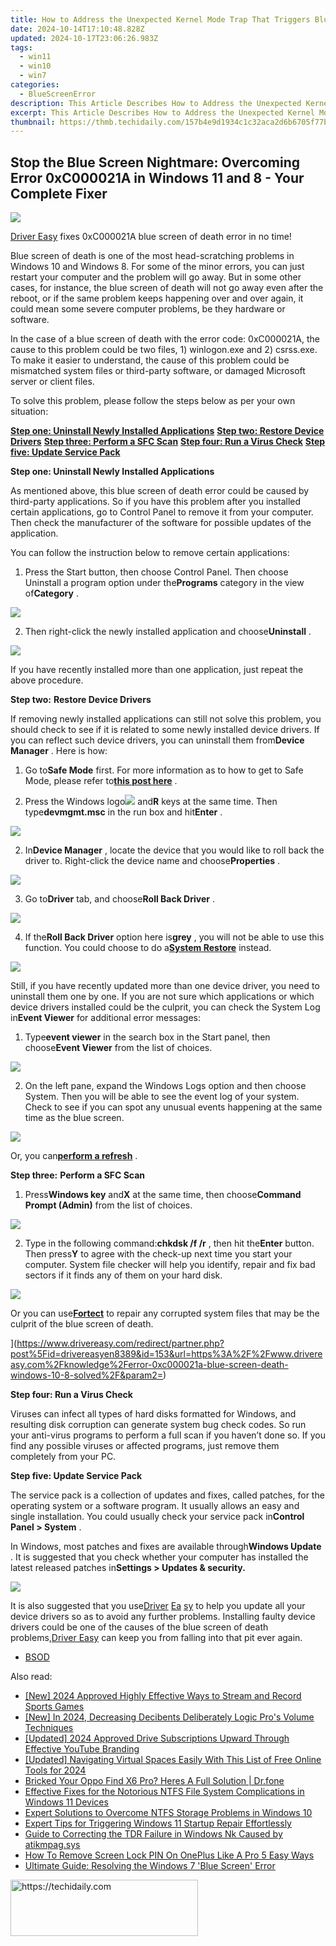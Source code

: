 ```yaml
---
title: How to Address the Unexpected Kernel Mode Trap That Triggers Blue Screen Errors in Windows 10 (Solved)
date: 2024-10-14T17:10:48.828Z
updated: 2024-10-17T23:06:26.983Z
tags:
  - win11
  - win10
  - win7
categories:
  - BlueScreenError
description: This Article Describes How to Address the Unexpected Kernel Mode Trap That Triggers Blue Screen Errors in Windows 10 (Solved)
excerpt: This Article Describes How to Address the Unexpected Kernel Mode Trap That Triggers Blue Screen Errors in Windows 10 (Solved)
thumbnail: https://thmb.techidaily.com/157b4e9d1934c1c32aca2d6b6705f77b73d99232e75edfde8c6b1f3606739a33.jpg
---
```


## Stop the Blue Screen Nightmare: Overcoming Error 0xC000021A in Windows 11 and 8 - Your Complete Fixer

![](https://images.drivereasy.com/wp-content/uploads/2016/12/img_585395abcc09a-600x326.png)

[Driver Easy](https://tools.techidaily.com/drivereasy/download/) fixes 0xC000021A blue screen of death error in no time!

 Blue screen of death is one of the most head-scratching problems in Windows 10 and Windows 8\. For some of the minor errors, you can just restart your computer and the problem will go away. But in some other cases, for instance, the blue screen of death will not go away even after the reboot, or if the same problem keeps happening over and over again, it could mean some severe computer problems, be they hardware or software.

 In the case of a blue screen of death with the error code: 0xC000021A, the cause to this problem could be two files, 1) winlogon.exe and 2) csrss.exe. To make it easier to understand, the cause of this problem could be mismatched system files or third-party software, or damaged Microsoft server or client files.

 To solve this problem, please follow the steps below as per your own situation:

[**Step one: Uninstall Newly Installed Applications**](https://tools.techidaily.com/drivereasy/download/)
[**Step two: Restore Device Drivers**](https://tools.techidaily.com/drivereasy/download/)
[**Step three: Perform a SFC Scan**](https://tools.techidaily.com/drivereasy/download/)
[**Step four: Run a Virus Check**](https://tools.techidaily.com/drivereasy/download/)
[**Step five: Update Service Pack**](https://tools.techidaily.com/drivereasy/download/)

 **Step one: Uninstall Newly Installed Applications**

 As mentioned above, this blue screen of death error could be caused by third-party applications. So if you have this problem after you installed certain applications, go to Control Panel to remove it from your computer. Then check the manufacturer of the software for possible updates of the application.

You can follow the instruction below to remove certain applications:

 1) Press the Start button, then choose Control Panel. Then choose Uninstall a program option under the**Programs** category in the view of**Category** .

![](https://images.drivereasy.com/wp-content/uploads/2016/12/img_5853a6fc3b5aa-600x349.jpg)

 2) Then right-click the newly installed application and choose**Uninstall** .

![](https://images.drivereasy.com/wp-content/uploads/2016/12/img_5853a73679e06.png)

 If you have recently installed more than one application, just repeat the above procedure.

 **Step two:** **Restore Device Drivers**

 If removing newly installed applications can still not solve this problem, you should check to see if it is related to some newly installed device drivers. If you can reflect such device drivers, you can uninstall them from**Device Manager** . Here is how:

 1) Go to**Safe Mode** first. For more information as to how to get to Safe Mode, please refer to[**this post here**](https://tools.techidaily.com/drivereasy/download/) .

 2) Press the Windows logo![](https://images.drivereasy.com/wp-content/uploads/2016/10/img_5816bda07f0c7.png) and**R** keys at the same time. Then type**devmgmt.msc** in the run box and hit**Enter** .

![](https://images.drivereasy.com/wp-content/uploads/2016/10/devmgmt-msc.png)

 2) In**Device Manager** , locate the device that you would like to roll back the driver to. Right-click the device name and choose**Properties** .

![](https://images.drivereasy.com/wp-content/uploads/2016/10/img_5816bdbabd864.jpg)

 3) Go to**Driver** tab, and choose**Roll Back Driver** .

![](https://images.drivereasy.com/wp-content/uploads/2016/10/roll-back-driver.jpg)

 4) If the**Roll Back Driver** option here is**grey** , you will not be able to use this function. You could choose to do a[**System Restore**](https://tools.techidaily.com/drivereasy/download/) instead.

![](https://images.drivereasy.com/wp-content/uploads/2016/10/system-restore.jpg)

 Still, if you have recently updated more than one device driver, you need to uninstall them one by one. If you are not sure which applications or which device drivers installed could be the culprit, you can check the System Log in**Event Viewer** for additional error messages:

 1) Type**event viewer** in the search box in the Start panel, then choose**Event Viewer** from the list of choices.

![](https://images.drivereasy.com/wp-content/uploads/2016/12/img_5853b1f4d3bf9.jpg)

 2) On the left pane, expand the Windows Logs option and then choose System. Then you will be able to see the event log of your system. Check to see if you can spot any unusual events happening at the same time as the blue screen.

![](https://images.drivereasy.com/wp-content/uploads/2016/12/img_5853b260e5d11-600x416.jpg)
  
 Or, you can[**perform a refresh**](https://tools.techidaily.com/drivereasy/download/) .

 **Step three:** **Perform a SFC Scan**

 1) Press**Windows key** and**X** at the same time, then choose**Command Prompt (Admin)** from the list of choices.

![](https://images.drivereasy.com/wp-content/uploads/2016/12/img_5853af56c2ced.png)

 2) Type in the following command:**chkdsk /f /r** , then hit the**Enter** button. Then press**Y** to agree with the check-up next time you start your computer. System file checker will help you identify, repair and fix bad sectors if it finds any of them on your hard disk.

![](https://images.drivereasy.com/wp-content/uploads/2016/10/chkdsk-f-r-y.jpg)

 Or you can use[**Fortect**](https://tools.techidaily.com/drivereasy/download/) to repair any corrupted system files that may be the culprit of the blue screen of death.

[](https://images.drivereasy.com/wp-content/uploads/2016/12/fortect-download-now.png) ](https://www.drivereasy.com/redirect/partner.php?post%5Fid=drivereasyen8389&id=153&url=https%3A%2F%2Fwww.drivereasy.com%2Fknowledge%2Ferror-0xc000021a-blue-screen-death-windows-10-8-solved%2F&param2=)

**Step four: Run a Virus Check**

 Viruses can infect all types of hard disks formatted for Windows, and resulting disk corruption can generate system bug check codes. So run your anti-virus programs to perform a full scan if you haven’t done so. If you find any possible viruses or affected programs, just remove them completely from your PC.

 **Step five: Update Service Pack**

 The service pack is a collection of updates and fixes, called patches, for the operating system or a software program. It usually allows an easy and single installation. You could usually check your service pack in**Control Panel > System** .

 In Windows, most patches and fixes are available through**Windows Update** . It is suggested that you check whether your computer has installed the latest released patches in**Settings > Updates & security.**

![](https://images.drivereasy.com/wp-content/uploads/2016/10/settings-updates-security.jpg)

 It is also suggested that you use[Driver](https://tools.techidaily.com/drivereasy/download/) [Ea](https://tools.techidaily.com/drivereasy/download/) [sy](https://tools.techidaily.com/drivereasy/download/) to help you update all your device drivers so as to avoid any further problems. Installing faulty device drivers could be one of the causes of the blue screen of death problems,[Driver Easy](https://tools.techidaily.com/drivereasy/download/) can keep you from falling into that pit ever again.

* [BSOD](https://tools.techidaily.com/drivereasy/download/)

<ins class="adsbygoogle"
     style="display:block"
     data-ad-format="autorelaxed"
     data-ad-client="ca-pub-7571918770474297"
     data-ad-slot="1223367746"></ins>

<ins class="adsbygoogle"
     style="display:block"
     data-ad-client="ca-pub-7571918770474297"
     data-ad-slot="8358498916"
     data-ad-format="auto"
     data-full-width-responsive="true"></ins>

<span class="atpl-alsoreadstyle">Also read:</span>
<div><ul>
<li><a href="https://video-screen-grab.techidaily.com/new-2024-approved-highly-effective-ways-to-stream-and-record-sports-games/"><u>[New] 2024 Approved Highly Effective Ways to Stream and Record Sports Games</u></a></li>
<li><a href="https://article-helps.techidaily.com/new-in-2024-decreasing-decibents-deliberately-logic-pros-volume-techniques/"><u>[New] In 2024, Decreasing Decibents Deliberately Logic Pro's Volume Techniques</u></a></li>
<li><a href="https://facebook-video-footage.techidaily.com/updated-2024-approved-drive-subscriptions-upward-through-effective-youtube-branding/"><u>[Updated] 2024 Approved Drive Subscriptions Upward Through Effective YouTube Branding</u></a></li>
<li><a href="https://desktop-recording.techidaily.com/updated-navigating-virtual-spaces-easily-with-this-list-of-free-online-tools-for-2024/"><u>[Updated] Navigating Virtual Spaces Easily With This List of Free Online Tools for 2024</u></a></li>
<li><a href="https://howto.techidaily.com/bricked-your-oppo-find-x6-pro-heres-a-full-solution-drfone-by-drfone-fix-android-problems-fix-android-problems/"><u>Bricked Your Oppo Find X6 Pro? Heres A Full Solution | Dr.fone</u></a></li>
<li><a href="https://blue-screen-error.techidaily.com/effective-fixes-for-the-notorious-ntfs-file-system-complications-in-windows-11-devices/"><u>Effective Fixes for the Notorious NTFS File System Complications in Windows 11 Devices</u></a></li>
<li><a href="https://blue-screen-error.techidaily.com/expert-solutions-to-overcome-ntfs-storage-problems-in-windows-10/"><u>Expert Solutions to Overcome NTFS Storage Problems in Windows 10</u></a></li>
<li><a href="https://blue-screen-error.techidaily.com/expert-tips-for-triggering-windows-11-startup-repair-effortlessly/"><u>Expert Tips for Triggering Windows 11 Startup Repair Effortlessly</u></a></li>
<li><a href="https://blue-screen-error.techidaily.com/guide-to-correcting-the-tdr-failure-in-windows-nk-caused-by-atikmpagsys/"><u>Guide to Correcting the TDR Failure in Windows Nk Caused by atikmpag.sys</u></a></li>
<li><a href="https://easy-unlock-android.techidaily.com/how-to-remove-screen-lock-pin-on-oneplus-like-a-pro-5-easy-ways-by-drfone-android/"><u>How To Remove Screen Lock PIN On OnePlus Like A Pro 5 Easy Ways</u></a></li>
<li><a href="https://blue-screen-error.techidaily.com/ultimate-guide-resolving-the-windows-7-blue-screen-error/"><u>Ultimate Guide: Resolving the Windows 7 'Blue Screen' Error</u></a></li>
</ul></div>

<!-- affiliate ads begin -->
<a href="https://aligracehair.sjv.io/c/5597632/1902319/19272" target="_top" id="1902319">
  <img src="//a.impactradius-go.com/display-ad/19272-1902319" border="0" alt="https://techidaily.com" width="300" height="90"/>
</a>
<img height="0" width="0" src="https://aligracehair.sjv.io/i/5597632/1902319/19272" style="position:absolute;visibility:hidden;" border="0" />
<!-- affiliate ads end -->

